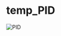 # temp_PID

![PID](https://github.com/IvaschescuTraianGabriel/temp_PID/assets/100705511/3420acdf-5eb4-429c-b688-4294eb78a3c1)
